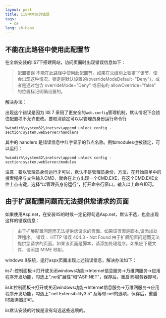 ```yaml
---
layout: post
title: IIS中常见的错误
tags:
  - C#
lang: zh-Hans
---
```


<!--more-->

## 不能在此路径中使用此配置节

在全新安装的IIS7下搭建网站，访问页面时出现错误信息如下：
 
> 配置错误 不能在此路径中使用此配置节。如果在父级别上锁定了该节，便会出现这种情况。锁定是默认设置的(overrideModeDefault="Deny")，或者是通过包含 overrideMode="Deny" 或旧有的 allowOverride="false" 的位置标记明确设置的。 

解决办法： 
 
出现这个错误是因为 IIS 7 采用了更安全的`web.config`管理机制，默认情况下会锁住配置项不允许更改。要取消锁定可以以管理员身份运行命令行 

```shell
%windir%\system32\inetsrv\appcmd unlock config -section:system.webServer/handlers
```

其中的 handlers 是错误信息中红字显示的节点名称。例如modules也被锁定，可以运行：

```shell
%windir%\system32\inetsrv\appcmd unlock config -section:system.webServer/modules
``` 

注意：要以管理员身份运行才可以，默认不是管理员身份，方法，在开始菜单中的搜索程序与文件输入CMD，就会在上方出现一个CMD.EXE，在这个CMD.EXE文件上点击键，选择“以管理员身份运行”，打开命令行窗口，输入以上命令即可。

## 由于扩展配置问题而无法提供您请求的页面

如果使用Asp.net，在安装IIS的时候一定记得勾选Asp.net，默认不选，也会出现这样的错误信息：

> 由于扩展配置问题而无法提供您请求的页面。如果该页面是脚本,请添加处理程序。
> 错误：
> HTTP 错误 404.3 - Not Found
> 由于扩展配置问题而无法提供您请求的页面。如果该页面是脚本，请添加处理程序。如果应下载文件，请添加 MIME 映射。

windows 8系统，运行aspx页面出现上述错误信息，解决办法如下：

iis7  :控制面板->打开或关闭windows功能->Internet信息服务->万维网服务->应用程序开发功能，勾选上“.net扩展性”和“ASP.NET”，保存后，重启IIS服务器即可。

iis8:控制面板->打开或关闭windows功能->Internet信息服务->万维网服务->应用程序开发功能，勾选上“.net Extensibility3.5” 及等带.net的选项，保存后，重启IIS服务器即可。

iis默认安装的时候是没有勾选这些选项的。